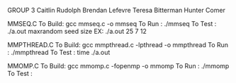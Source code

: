 GROUP 3
	Caitlin Rudolph
	Brendan Lefevre
	Teresa Bitterman
	Hunter Comer
	
MMSEQ.C
	To Build: gcc mmseq.c -o mmseq
	To Run  : ./mmseq
	To Test : ./a.out maxrandom seed size
		  EX: ./a.out 25 7 12
	

MMPTHREAD.C
	To Build: gcc mmpthread.c -lpthread -o mmpthread
	To Run  : ./mmpthread
	To Test : time ./a.out


MMOMP.C
	To Build: gcc mmomp.c -fopenmp -o mmomp
	To Run  : ./mmomp
	To Test :
